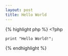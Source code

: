 ```yaml
---
layout: post
title: Hello World
---
```


{% highlight php %}
    <?php

    print "Hello World!";
{% endhighlight %}
